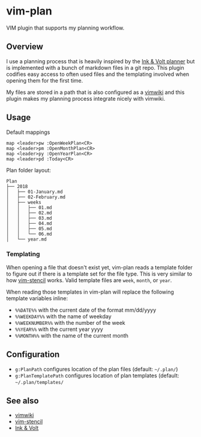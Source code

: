 # vim-plan

VIM plugin that supports my planning workflow.

## Overview
I use a planning process that is heavily inspired by the [Ink & Volt
planner][ink_volt] but is implemented with a bunch of markdown files in a git
repo. This plugin codifies easy access to often used files and the templating
involved when opening them for the first time.

My files are stored in a path that is also configured as a [vimwiki][vimwiki]
and this plugin makes my planning process integrate nicely with vimwiki.

## Usage

Default mappings
```
map <leader>pw :OpenWeekPlan<CR>
map <leader>pm :OpenMonthPlan<CR>
map <leader>py :OpenYearPlan<CR>
map <leader>pd :Today<CR>
```

Plan folder layout:

```
Plan
├── 2018
│   ├── 01-January.md
│   ├── 02-February.md
│   ├── weeks
│   │   ├── 01.md
│   │   ├── 02.md
│   │   ├── 03.md
│   │   ├── 04.md
│   │   ├── 05.md
│   │   └── 06.md
│   └── year.md
```

### Templating
When opening a file that doesn't exist yet, vim-plan reads a template folder
to figure out if there is a template set for the file type. This is very
similar to how [vim-stencil][vim_stencil] works. Valid template files are
`week`, `month`, or `year`.

When reading those templates in vim-plan will replace the following template
variables inline:

- `%%DATE%%` with the current date of the format mm/dd/yyyy
- `%%WEEKDAY%%` with the name of weekday
- `%%WEEKNUMBER%%` with the number of the week
- `%%YEAR%%` with the current year yyyy
- `%%MONTH%%` with the name of the current month

## Configuration
- `g:PlanPath` configures location of the plan files (default: `~/.plan/`)
- `g:PlanTemplatePath` configures location of plan templates (default: `~/.plan/templates/`

## See also
- [vimwiki][vimwiki]
- [vim-stencil][vim_stencil]
- [Ink & Volt][ink_volt]

[vimwiki]: https://github.com/vimwiki/vimwiki
[vim_stencil]: https://github.com/mrtazz/vim-stencil
[ink_volt]: https://inkandvolt.com/

